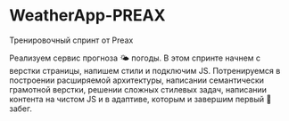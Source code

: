 # WeatherApp-PREAX
Тренировочный спринт от Preax

Реализуем сервис прогноза 🌤️ погоды. 
В этом спринте начнем с верстки страницы, напишем стили и подключим JS. 
Потренируемся в построении расширяемой архитектуры, написании семантически грамотной верстки, решении сложных стилевых задач,
написании контента на чистом JS и в адаптиве, которым и завершим первый 🏃 забег.
